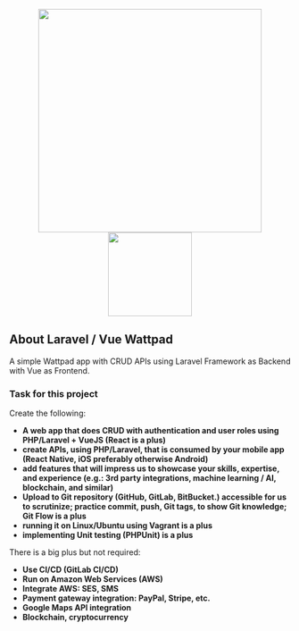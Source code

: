 <p align="center"><img src="https://res.cloudinary.com/dtfbvvkyp/image/upload/v1566331377/laravel-logolockup-cmyk-red.svg" width="400">
<img src="https://vuejs.org/images/logo.png" width="150">
</p>

## About Laravel / Vue Wattpad

A simple Wattpad app with CRUD APIs using Laravel Framework as Backend with Vue as Frontend.


### Task for this project

Create the following:
-	**A web app that does CRUD with authentication and user roles using PHP/Laravel + VueJS (React is a plus)**
-	**create APIs, using PHP/Laravel, that is consumed by your mobile app (React Native, iOS preferably otherwise Android)**
-	**add features that will impress us to showcase your skills, expertise, and experience (e.g.: 3rd party integrations, machine learning / AI, blockchain, and similar)**
-	**Upload to Git repository (GitHub, GitLab, BitBucket.) accessible for us to scrutinize; practice commit, push, Git tags, to show Git knowledge; Git Flow is a plus**
-	**running it on Linux/Ubuntu using Vagrant is a plus**
-	**implementing Unit testing (PHPUnit) is a plus**

There is a big plus but not required:
-	**Use CI/CD (GitLab CI/CD)**
-	**Run on Amazon Web Services (AWS)**
-	**Integrate AWS: SES, SMS**
-	**Payment gateway integration: PayPal, Stripe, etc.**
-	**Google Maps API integration**
-	**Blockchain, cryptocurrency**




